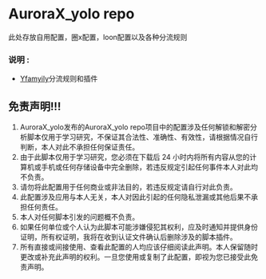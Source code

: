 # AuroraX_yolo repo
此处存放自用配置，圈x配置，loon配置以及各种分流规则
### 说明 :
* [Yfamyily](https://whatshub.top/)分流规则和插件
## 免责声明!!!
1. AuroraX_yolo发布的AuroraX_yolo repo项目中的配置涉及任何解锁和解密分析脚本仅用于学习研究，不保证其合法性、准确性、有效性，请根据情况自行判断，本人对此不承担任何保证责任。
2. 由于此脚本仅用于学习研究，您必须在下载后 24 小时内将所有内容从您的计算机或手机或任何存储设备中完全删除，若违反规定引起任何事件本人对此均不负责。
3. 请勿将此配置用于任何商业或非法目的，若违反规定请自行对此负责。
4. 此配置涉及应用与本人无关，本人对因此引起的任何隐私泄漏或其他后果不承担任何责任。
5. 本人对任何脚本引发的问题概不负责。
6. 如果任何单位或个人认为此脚本可能涉嫌侵犯其权利，应及时通知并提供身份证明，所有权证明，我将在收到认证文件确认后删除涉及的脚本插件。
7. 所有直接或间接使用、查看此配置的人均应该仔细阅读此声明。本人保留随时更改或补充此声明的权利。一旦您使用或复制了此配置，即视为您已接受此免责声明。
